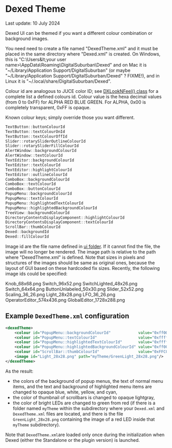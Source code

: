 Dexed Theme
===========
Last update: 10 July 2024


Dexed UI can be themed if you want a different colour combination or background images.

You need need to create a file named "DexedTheme.xml" and it must be placed in the same directory where "Dexed.xml" is created. On Windows, this is "C:\Users\&lt;your user name&gt;\AppData\Roaming\DigitalSuburban\Dexed" and on Mac it is "~/Library/Application Support/DigitalSuburban" (or maybe "~/Library/Application Support/DigitalSuburban/Dexed" ? FIXME!), and in Linux it is "~/.local/share/DigitalSuburban/Dexed".

Colour id are analogous to JUCE color ID; see [DXLookNFeel() class](../Source/DXLookNFeel.cpp) for a complete list a defined colours id. Colour value is the hexa decimal values (from 0 to 0xFF) for ALPHA RED BLUE GREEN.
For ALPHA, 0x00 is completely transparent, 0xFF is opaque.

Known colour keys; simply override those you want different.

```cpp
TextButton::buttonColourId
TextButton::textColourOnId
TextButton::textColourOffId
Slider::rotarySliderOutlineColourId
Slider::rotarySliderFillColourId
AlertWindow::backgroundColourId
AlertWindow::textColourId
TextEditor::backgroundColourId
TextEditor::textColourId
TextEditor::highlightColourId
TextEditor::outlineColourId
ComboBox::backgroundColourId
ComboBox::textColourId
ComboBox::buttonColourId
PopupMenu::backgroundColourId
PopupMenu::textColourId
PopupMenu::highlightedTextColourId
PopupMenu::highlightedBackgroundColourId
TreeView::backgroundColourId
DirectoryContentsDisplayComponent::highlightColourId
DirectoryContentsDisplayComponent::textColourId
ScrollBar::thumbColourId
Dexed::backgroundId
Dexed::fillColourId
```

Image id are the file name defined in [ui folder](../Resources/ui). If it cannot find the file, the image will no longer be rendered. The image path is relative to the path where "DexedTheme.xml" is defined.
Note that sizes in pixels and structures of the images should be same as original ones, because the layout of GUI based on these hardcoded fix sizes. Recently, the following image ids could be specified: 

Knob_68x68.png
Switch_96x52.png
SwitchLighted_48x26.png
Switch_64x64.png
ButtonUnlabeled_50x30.png
Slider_52x52.png
Scaling_36_26.png
Light_28x28.png
LFO_36_26.png
OperatorEditor_574x436.png
GlobalEditor_1728x288.png


Example ``DexedTheme.xml`` configuration
----------------------------------------

```xml
<dexedTheme>
	<colour id="PopupMenu::backgroundColourId"            value="0xff0000ff"/>
	<colour id="PopupMenu::textColourId"                  value="0xffffffff"/>
	<colour id="PopupMenu::highlightedTextColourId"       value="0xffffff00"/>
	<colour id="PopupMenu::highlightedBackgroundColourId" value="0xff00ffff"/>
	<colour id="ScrollBar::thumbColourId"                 value="0xFFC0C0C0"/>
	<image id="Light_28x28.png" path="myTheme/GreenLight_28x28.png"/>
</dexedTheme>
```

As the result:
- the colors of the background of popup menus, the text of normal menu items, and the text and background of highlighted menu items are changed to opaque blue, white, yellow, and cyan,
- the color of thumbnail of scrollbars is changed to opaque lightgray,
- the color of bright LEDs are changed to green from red (if there is a folder named ``myTheme`` within the subdirectory where your ``Dexed.xml`` and  ``DexedTheme.xml`` files are located, and there is the file ``GreenLight_28x28.png`` containing the image of a red LED inside that ``myTheme`` subdirectory).

Note that ``DexedTheme.xml``are loaded only once during the initialization when Dexed (either the Standalone or the plugin version) is launched.